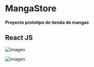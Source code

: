 # MangaStore
#### Proyecto prototipo de tienda de mangas

## React JS
![imagen](https://user-images.githubusercontent.com/104238144/220507592-11201499-6731-440a-a137-edf0170a298f.png)

![imagen](https://user-images.githubusercontent.com/104238144/218167736-301c8976-d13d-4529-9ca8-a969e23073e2.png)


